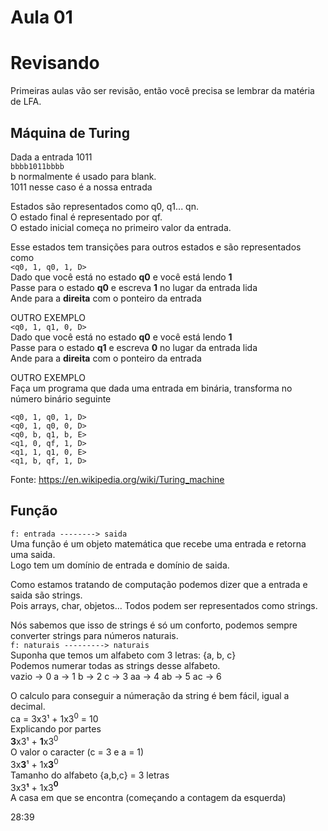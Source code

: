 # Aula 01

# Revisando
Primeiras aulas vão ser revisão, então você precisa se lembrar da matéria de LFA.  

## Máquina de Turing 
Dada a entrada 1011  
`bbbb1011bbbb`  
b normalmente é usado para blank.  
1011 nesse caso é a nossa entrada  

Estados são representados como q0, q1... qn.  
O estado final é representado por qf.  
O estado inicial começa no primeiro valor da entrada.  

Esse estados tem transições para outros estados e são representados como  
`<q0, 1, q0, 1, D>`  
Dado que você está no estado __q0__ e você está lendo __1__  
Passe para o estado __q0__ e escreva __1__ no lugar da entrada lida  
Ande para a __direita__ com o ponteiro da entrada  

OUTRO EXEMPLO  
`<q0, 1, q1, 0, D>`  
Dado que você está no estado __q0__ e você está lendo __1__  
Passe para o estado __q1__ e escreva __0__ no lugar da entrada lida  
Ande para a __direita__ com o ponteiro da entrada  

OUTRO EXEMPLO  
Faça um programa que dada uma entrada em binária, transforma no número binário seguinte  
```
<q0, 1, q0, 1, D>
<q0, 1, q0, 0, D>
<q0, b, q1, b, E>
<q1, 0, qf, 1, D>
<q1, 1, q1, 0, E>
<q1, b, qf, 1, D>
```

Fonte: https://en.wikipedia.org/wiki/Turing_machine

## Função
`f: entrada --------> saida`  
Uma função é um objeto matemática que recebe uma entrada e retorna uma saida.  
Logo tem um domínio de entrada e domínio de saida.  

Como estamos tratando de computação podemos dizer que a entrada e saida são strings.  
Pois arrays, char, objetos... Todos podem ser representados como strings.  

Nós sabemos que isso de strings é só um conforto, podemos sempre converter strings para números naturais.  
`f: naturais ---------> naturais`  
Suponha que temos um alfabeto com 3 letras: {a, b, c}  
Podemos numerar todas as strings desse alfabeto.  
vazio -> 0
a -> 1
b -> 2
c -> 3
aa -> 4
ab -> 5
ac -> 6

O calculo para conseguir a númeração da string é bem fácil, igual a decimal.  
ca = 3x3¹ + 1x3<sup>0</sup> = 10  
Explicando por partes  
**3**x3¹ + **1**x3<sup>0</sup>  
O valor o caracter (c = 3 e a = 1)  
3x**3**¹ + 1x**3**<sup>0</sup>  
Tamanho do alfabeto {a,b,c} = 3 letras  
3x3**¹** + 1x3<b><sup>0</sup></b>  
A casa em que se encontra (começando a contagem da esquerda)  

28:39
